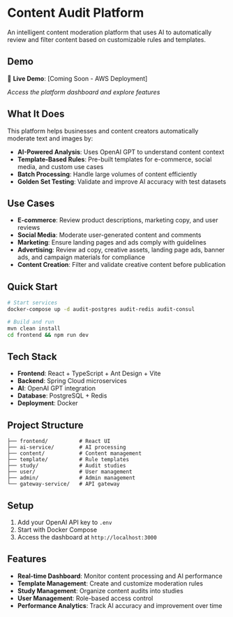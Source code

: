 # Content Audit Platform

An intelligent content moderation platform that uses AI to automatically review and filter content based on customizable rules and templates.

## Demo

🚀 **Live Demo**: [Coming Soon - AWS Deployment]

*Access the platform dashboard and explore features*

## What It Does

This platform helps businesses and content creators automatically moderate text and images by:
- **AI-Powered Analysis**: Uses OpenAI GPT to understand content context
- **Template-Based Rules**: Pre-built templates for e-commerce, social media, and custom use cases
- **Batch Processing**: Handle large volumes of content efficiently
- **Golden Set Testing**: Validate and improve AI accuracy with test datasets

## Use Cases

- **E-commerce**: Review product descriptions, marketing copy, and user reviews
- **Social Media**: Moderate user-generated content and comments
- **Marketing**: Ensure landing pages and ads comply with guidelines
- **Advertising**: Review ad copy, creative assets, landing page ads, banner ads, and campaign materials for compliance
- **Content Creation**: Filter and validate creative content before publication

## Quick Start

```bash
# Start services
docker-compose up -d audit-postgres audit-redis audit-consul

# Build and run
mvn clean install
cd frontend && npm run dev
```

## Tech Stack

- **Frontend**: React + TypeScript + Ant Design + Vite
- **Backend**: Spring Cloud microservices
- **AI**: OpenAI GPT integration
- **Database**: PostgreSQL + Redis
- **Deployment**: Docker

## Project Structure

```
├── frontend/          # React UI
├── ai-service/        # AI processing
├── content/           # Content management
├── template/          # Rule templates
├── study/             # Audit studies
├── user/              # User management
├── admin/             # Admin management
└── gateway-service/   # API gateway
```

## Setup

1. Add your OpenAI API key to `.env`
2. Start with Docker Compose
3. Access the dashboard at `http://localhost:3000`

## Features

- **Real-time Dashboard**: Monitor content processing and AI performance
- **Template Management**: Create and customize moderation rules
- **Study Management**: Organize content audits into studies
- **User Management**: Role-based access control
- **Performance Analytics**: Track AI accuracy and improvement over time